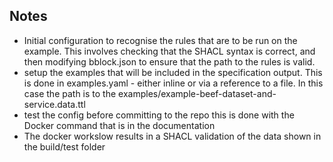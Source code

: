 ## Notes

* Initial configuration to recognise the rules that are to be run on the example.  This involves checking that the SHACL syntax is correct, and then modifying bblock.json to ensure that the path to the rules is valid.  
* setup the examples that will be included in the specification output.  This is done in examples.yaml - either inline or via a reference to a file.  In this case the path is to the examples/example-beef-dataset-and-service.data.ttl
* test the config before committing to the repo
this is done with the Docker command that is in the documentation
* The docker workslow results in a SHACL validation of the data shown in the build/test folder
 
